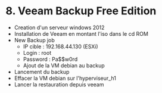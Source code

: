 # 8. Veeam Backup Free Edition

- Creation d'un serveur windows 2012
- Installation de Veeam en montant l'iso dans le cd ROM
- New Backup job
  - IP cible : 192.168.44.130 (ESXi)
  - Login : root
  - Password : Pa$$w0rd
  - Ajout de la VM debian au backup
- Lancement du backup
- Effacer la VM debian sur l'hyperviseur_h1
- Lancer la restauration depuis veeam